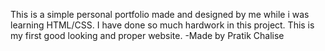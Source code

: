 This is a simple personal portfolio made and designed by me while i was learning HTML/CSS. I have done so much hardwork in this project. This is my first good looking and proper website. 
                                                                                                                                                           -Made by Pratik Chalise
